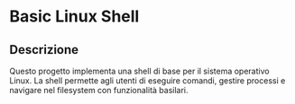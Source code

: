 # Basic Linux Shell

## Descrizione
Questo progetto implementa una shell di base per il sistema operativo Linux. La shell permette agli utenti di eseguire comandi, gestire processi e navigare nel filesystem con funzionalità basilari.

